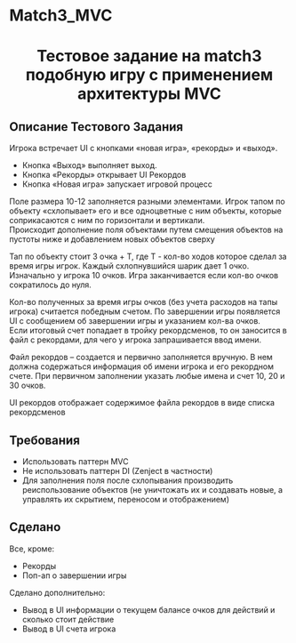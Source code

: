 # Match3_MVC
<h1 align="center">Тестовое задание на match3 подобную игру с применением архитектуры MVC</h1>
<h2 align="left">Описание Тестового Задания</h2>
Игрока встречает UI c кнопками «новая игра», «рекорды» и «выход».

- Кнопка «Выход» выполняет выход.
- Кнопка «Рекорды» открывает UI Рекордов
- Кнопка «Новая игра» запускает игровой процесс

Поле размера 10-12 заполняется разными элементами. Игрок тапом по объекту «схлопывает» его и все одноцветные с ним объекты, которые соприкасаются с ним по горизонтали и вертикали. <br/>
Происходит дополнение поля объектами путем смещения объектов на пустоты ниже и добавлением новых объектов сверху <br/>

Тап по объекту стоит 3 очка + T, где Т  - кол-во ходов которое сделал за время игры игрок. Каждый схлопнувшийся шарик дает 1 очко. <br/>
Изначально у игрока 10 очков. Игра заканчивается если кол-во очков сократилось до нуля. <br/>

Кол-во полученных за время игры очков (без учета расходов на тапы игрока) считается победным счетом. По завершении игры появляется UI с сообщением об завершении игры и указанием кол-ва очков. <br/>
Если итоговый счет попадает в тройку рекордсменов, то он заносится в файл с рекордами, для чего у игрока запрашивается ввод имени. <br/>

Файл рекордов – создается и первично заполняется вручную. В нем должна содержаться информация об имени игрока и его рекордном счете. При первичном заполнении указать любые имена и счет 10, 20 и 30 очков.

UI рекордов отображает содержимое файла рекордов в виде списка рекордсменов 

<h2 align="left">Требования</h2>

- Использовать паттерн MVC
- Не использовать паттерн DI (Zenject в частности)
- Для заполнения поля после схлопывания производить реиспользование объектов (не уничтожать их и создавать новые, а управлять их скрытием, переносом и отображением)


<h2 align="left">Сделано</h2>
Все, кроме:

* Рекорды
* Поп-ап о завершении игры

Сделано дополнительно:
* Вывод в UI информации о текущем балансе очков для действий и сколько стоит действие
* Вывод в UI счета игрока
